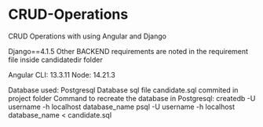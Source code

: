 # CRUD-Operations
CRUD Operations with using Angular and Django

Django==4.1.5 
  Other BACKEND requirements are noted in the requirement file inside candidatedir folder
  
Angular CLI: 13.3.11
Node: 14.21.3

Database used: Postgresql
  Database sql file candidate.sql commited in project folder
Command to recreate the database in Postgresql:
  createdb -U username -h localhost database_name
  psql -U username -h localhost database_name < candidate.sql


